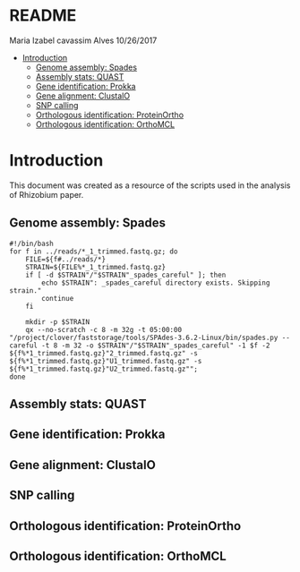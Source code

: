 README
================
Maria Izabel cavassim Alves
10/26/2017

-   [Introduction](#introduction)
    -   [Genome assembly: Spades](#genome-assembly-spades)
    -   [Assembly stats: QUAST](#assembly-stats-quast)
    -   [Gene identification: Prokka](#gene-identification-prokka)
    -   [Gene alignment: ClustalO](#gene-alignment-clustalo)
    -   [SNP calling](#snp-calling)
    -   [Orthologous identification: ProteinOrtho](#orthologous-identification-proteinortho)
    -   [Orthologous identification: OrthoMCL](#orthologous-identification-orthomcl)

Introduction
============

This document was created as a resource of the scripts used in the analysis of Rhizobium paper.

Genome assembly: Spades
-----------------------

    #!/bin/bash
    for f in ../reads/*_1_trimmed.fastq.gz; do
        FILE=${f#../reads/*}
        STRAIN=${FILE%*_1_trimmed.fastq.gz}
        if [ -d $STRAIN"/"$STRAIN"_spades_careful" ]; then
            echo $STRAIN": _spades_careful directory exists. Skipping strain."
            continue
        fi

        mkdir -p $STRAIN
        qx --no-scratch -c 8 -m 32g -t 05:00:00 "/project/clover/faststorage/tools/SPAdes-3.6.2-Linux/bin/spades.py --careful -t 8 -m 32 -o $STRAIN"/"$STRAIN"_spades_careful" -1 $f -2 ${f%*1_trimmed.fastq.gz}"2_trimmed.fastq.gz" -s ${f%*1_trimmed.fastq.gz}"U1_trimmed.fastq.gz" -s ${f%*1_trimmed.fastq.gz}"U2_trimmed.fastq.gz"";
    done

Assembly stats: QUAST
---------------------

Gene identification: Prokka
---------------------------

Gene alignment: ClustalO
------------------------

SNP calling
-----------

Orthologous identification: ProteinOrtho
----------------------------------------

Orthologous identification: OrthoMCL
------------------------------------
